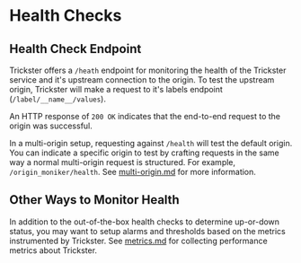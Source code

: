 # Health Checks

## Health Check Endpoint
Trickster offers a `/heath` endpoint for monitoring the health of the Trickster service and it's upstream connection to the origin.  To test the upstream origin, Trickster will make a request to it's labels endpoint (`/label/__name__/values`).

An HTTP response of `200 OK` indicates that the end-to-end request to the origin was successful.

In a multi-origin setup, requesting against `/health` will test the default origin. You can indicate a specific origin to test by crafting requests in the same way a normal multi-origin request is structured. For example, `/origin_moniker/health`. See [multi-origin.md](multi-origin.md) for more information.

## Other Ways to Monitor Health

In addition to the out-of-the-box health checks to determine up-or-down status, you may want to setup alarms and thresholds based on the metrics instrumented by Trickster. See [metrics.md](metrics.md) for collecting performance metrics about Trickster.

